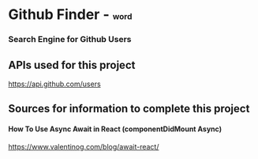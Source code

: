 # Github Finder - <span style="font-size:16px;">word</span>
### Search Engine for Github Users


## APIs used for this project
https://api.github.com/users

## Sources for information to complete this project
#### How To Use Async Await in React (componentDidMount Async)
https://www.valentinog.com/blog/await-react/
